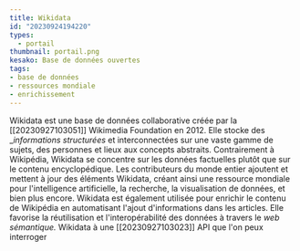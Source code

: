 ```yaml
---
title: Wikidata
id: "20230924194220"
types:
  - portail
thumbnail: portail.png
kesako: Base de données ouvertes
tags:
- base de données
- ressources mondiale
- enrichissement 
---
```


Wikidata est une base de données collaborative créée par la [[20230927103051]] Wikimedia  Foundation en 2012. Elle stocke des __informations structurées_ et interconnectées sur une vaste gamme de sujets, des personnes et lieux aux concepts abstraits. Contrairement à Wikipédia, Wikidata se concentre sur les données factuelles plutôt que sur le contenu encyclopédique. Les contributeurs du monde entier ajoutent et mettent à jour des éléments Wikidata, créant ainsi une ressource mondiale pour l'intelligence artificielle, la recherche, la visualisation de données, et bien plus encore. Wikidata est également utilisée pour enrichir le contenu de Wikipédia en automatisant l'ajout d'informations dans les articles. Elle favorise la réutilisation et l'interopérabilité des données à travers le _web sémantique._
Wikidata à une [[20230927103023]] API que l'on peux interroger
